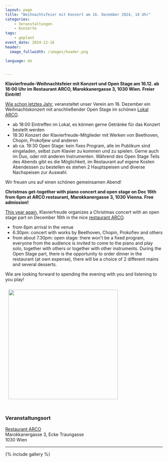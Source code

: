 ```yaml
---
layout: page
title: "Weihnachtsfeier mit Konzert am 16. Dezember 2024, 18 Uhr"
categories:
    - Veranstaltungen
    - Konzerte
tags:
    - geplant
event_date: 2024-12-16
header:
  image_fullwidth: /images/header.png

language: de


---
```



**Klavierfreude-Weihnachtsfeier mit Konzert und Open Stage am 16.12. ab 18:00 Uhr im Restaurant ARCO, Marokkanergasse 3, 1030 Wien. Freier Eintritt!**

[Wie schon letztes Jahr](/veranstaltungen/konzerte/weihnachtsfeier-2023-12-18/), veranstaltet unser Verein am 16. Dezember ein Weihnachtskonzert mit anschließender Open Stage im schönen [Lokal ARCO](https://www.arco-wien.at/). 

* ab 18:00 Eintreffen im Lokal, es können gerne Getränke für das Konzert bestellt werden
* 18:30 Konzert der Klavierfreude-Mitglieder mit Werken von Beethoven, Chopin, Prokofjew und anderen
* ab ca. 19:30 Open Stage: kein fixes Program, alle im Publikum sind eingeladen, selbst zum Klavier zu kommen und zu spielen. Gerne auch im Duo,
  oder mit anderen Instrumenten. Während des Open Stage Teils des Abends gibt es die Möglichkeit, im Restaurant auf eigene Kosten Abendessen zu bestellen
  es stehen 2 Hauptspeisen und diverse Nachspeisen zur Auswahl. 

Wir freuen uns auf einen schönen gemeinsamen Abend!

**Christmas get-together with piano concert and open stage on Dec 16th from 6pm at ARCO restaurant, Marokkanergasse 3, 1030 Vienna. Free admission!**

[This year again](/veranstaltungen/konzerte/weihnachtsfeier-2023-12-18/), Klavierfreude organizes a Christmas concert with an open stage part on December 16th in the nice [restaurant ARCO](https://www.arco-wien.at/). 

* from 6pm arrival in the venue
* 6.30pm: concert with works by Beethoven, Chopin, Prokofiev and others
* from about 7.30pm: open stage: there won't be a fixed program, everyone from the audience is invited to come to the piano and play solo, together
  with others or together with other instruments. During the Open Stage part, there is the opportunity to order dinner in the restaurant (at own expense), 
  there will be a choice of 2 different mains and several desserts.
  
Wie are looking forward to spending the evening with you and listening to you play!

<a href="/images/poster-2024-12-16.jpg"><img src="/images/poster-2024-12-16.jpg" style="float:left;" width="350px" hspace="10" vspace="10"></a>


<div style="clear: both;">&nbsp;</div>

<!-- ### <a href="/files/2023-12-18-programm.pdf">Programm</a> -->


<!-- ### [Programmfolder](/files/2023-12-16-programm.pdf) -->

### Veranstaltungsort

<a href="https://www.arco-wien.at/">Restaurant ARCO</a><br>
Marokkanergasse 3, Ecke Traungasse<br>
1030 Wien<br>



<div
    data-service="googlemaps"
    data-id="!1m18!1m12!1m3!1d2659.3477799445623!2d16.379385499999994!3d48.19991679999999!2m3!1f0!2f0!3f0!3m2!1i1024!2i768!4f13.1!3m3!1m2!1s0x476d077746b934cd%3A0x24201d34a1285888!2sMarokkanergasse%203%2C%201030%20Wien!5e0!3m2!1sen!2sat!4v1700816389930!5m2!1sen!2sat"
    data-autoscale
></div>

----

{% include gallery %}

